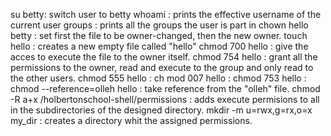 su betty: switch user to betty
whoami : prints the effective username of the current user
groups : prints all the groups the user is part in
chown hello betty : set first the file to be owner-changed, then the new owner.
touch hello : creates a new empty file called "hello"
chmod 700 hello : give the acces to execute the file to the owner itself.
chmod 754 hello : grant all the permissions to the owner, read and execute to the group and only read to the other users.
chmod 555 hello :
ch mod 007 hello :
chmod 753 hello :
chmod --reference=olleh hello : take reference from the "olleh" file.
chmod -R a+x /holbertonschool-shell/permissions : adds execute permisions to all in the subdirectories of the designed directory.
mkdir -m u=rwx,g=rx,o=x my_dir : creates a directory whit the assigned permissions.
